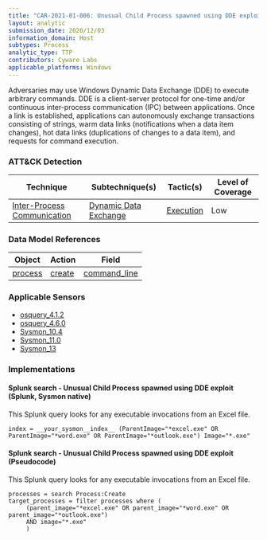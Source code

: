 ```yaml
---
title: "CAR-2021-01-006: Unusual Child Process spawned using DDE exploit"
layout: analytic
submission_date: 2020/12/03
information_domain: Host
subtypes: Process
analytic_type: TTP
contributors: Cyware Labs
applicable_platforms: Windows
---
```


Adversaries may use Windows Dynamic Data Exchange (DDE) to execute arbitrary commands. DDE is a client-server protocol for one-time and/or continuous inter-process communication (IPC) between applications. Once a link is established, applications can autonomously exchange transactions consisting of strings, warm data links (notifications when a data item changes), hot data links (duplications of changes to a data item), and requests for command execution.


### ATT&CK Detection

|Technique|Subtechnique(s)|Tactic(s)|Level of Coverage|
|---|---|---|---|
|[Inter-Process Communication](https://attack.mitre.org/techniques/T1559/)|[Dynamic Data Exchange](https://attack.mitre.org/techniques/T1559/002/)|[Execution](https://attack.mitre.org/tactics/TA0002/)|Low|

### Data Model References

|Object|Action|Field|
|---|---|---|
|[process](/data_model/process) | [create](/data_model/process#create) | [command_line](/data_model/process#command_line) |


### Applicable Sensors

- [osquery_4.1.2](/sensors/osquery_4.1.2)
- [osquery_4.6.0](/sensors/osquery_4.6.0)
- [Sysmon_10.4](/sensors/Sysmon_10.4)
- [Sysmon_11.0](/sensors/Sysmon_11.0)
- [Sysmon_13](/sensors/Sysmon_13)

### Implementations

#### Splunk search - Unusual Child Process spawned using DDE exploit (Splunk, Sysmon native)


This Splunk query looks for any executable invocations from an Excel file.


```
index = __your_sysmon__index__ (ParentImage="*excel.exe" OR ParentImage="*word.exe" OR ParentImage="*outlook.exe") Image="*.exe"
```


#### Splunk search - Unusual Child Process spawned using DDE exploit (Pseudocode)


This Splunk query looks for any executable invocations from an Excel file.


```
processes = search Process:Create
target_processes = filter processes where (
     (parent_image="*excel.exe" OR parent_image="*word.exe" OR parent_image="*outlook.exe")
     AND image="*.exe"
     )
```




